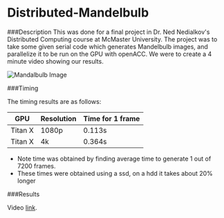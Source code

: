 # Distributed-Mandelbulb

###Description
This was done for a final project in Dr. Ned Nedialkov's Distributed Computing course at McMaster University. The project was to take some given serial code which generates Mandelbulb images, and parallelize it to be run on the GPU with openACC. We were to create a 4 minute video showing our results. 

![Mandalbulb Image](https://github.com/inikdom/Distributed-Mandelbulb/blob/auto_path/image.jpg "Mandalbulb")

###Timing

The timing results are as follows:

GPU | Resolution | Time for 1 frame
----|------------|------------------
Titan X | 1080p | 0.113s
Titan X | 4k    | 0.364s

* Note time was obtained by finding average time to generate 1 out of 7200 frames.
* These times were obtained using a ssd, on a hdd it takes about 20% longer

###Results

Video [link](https://youtu.be/fnS-nIbzeyI). 
